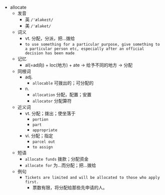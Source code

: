 - allocate
  - 发音
    - 英 `/'æləkeɪt/`
    - 美 `/'æləket/`
  - 词义
    - vt. 分配，分派，把…拨给
    - `to use something for a particular purpose, give something to a particular person etc, especially after an official decision has been made`
  - 记忆
    - al(=ad向) + loc(地方) + ate → 给予不同的地方 → 分配
  - 同根词
    - adj.
      - `allocable` 可拨出的；可分配的
    - n.
      - `allocation` 分配，配置；安置
      - `allocator` 分配算符
  - 近义词
    - vt. 分配；拨出；使坐落于
      - `portion`
      - `part`
      - `appropriate`
    - vi. 分配；指定
      - `parcel out`
      - `to assign`
  - 短语
    - `allocate funds` 拨款；分配资金 
    - `allocate for` 为…而分配；把…拨给 
  - 例句
    - `Tickets are limited and will be allocated to those who apply first.`
      - 票数有限，将分配给那些先申请的人。

